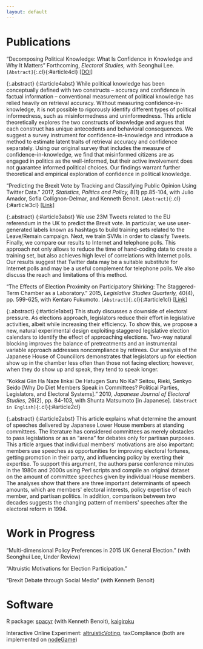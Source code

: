 ```yaml
---
layout: default
---
```

# Publications

&ldquo;Decomposing Political Knowledge: What Is Confidence in Knowledge and Why It Matters&rdquo; Forthcoming, _Electoral Studies,_ with Seonghui Lee.
`[Abstract]`{:.cl}{:#article4cl} [[DOI]](http://www.sciencedirect.com/science/article/pii/S0261379417302743)

{:.abstract}
{:#article4abst}
While political knowledge has been conceptually defined with two constructs – accuracy and confidence in factual information – conventional measurement of political knowledge has relied heavily on retrieval accuracy. Without measuring confidence-in-knowledge, it is not possible to rigorously identify different types of political informedness, such as misinformedness and uninformedness. This article theoretically explores the two constructs of knowledge and argues that each construct has unique antecedents and behavioral consequences. We suggest a survey instrument for confidence-in-knowledge and introduce a method to estimate latent traits of retrieval accuracy and confidence separately. Using our original survey that includes the measure of confidence-in-knowledge, we find that misinformed citizens are as engaged in politics as the well-informed, but their active involvement does not guarantee informed political choices. Our findings warrant further theoretical and empirical exploration of confidence in political knowledge.

&ldquo;Predicting the Brexit Vote by Tracking and Classifying Public Opinion Using Twitter Data.&rdquo; 2017, _Statistics, Politics and Policy,_ 8(1) pp.85-104, with Julio Amador, Sofia Collignon-Delmar, and Kenneth Benoit.
`[Abstract]`{:.cl}{:#article3cl}
[[Link]](https://www.degruyter.com/view/j/spp.2017.8.issue-1/spp-2017-0006/spp-2017-0006.xml)

{:.abstract}
{:#article3abst}
We use 23M Tweets related to the EU referendum in the UK to predict the Brexit vote. In particular, we use user-generated labels known as hashtags to build training sets related to the Leave/Remain campaign. Next, we train SVMs in order to classify Tweets. Finally, we compare our results to Internet and telephone polls. This approach not only allows to reduce the time of hand-coding data to create a training set, but also achieves high level of correlations with Internet polls. Our results suggest that Twitter data may be a suitable substitute for Internet polls and may be a useful complement for telephone polls. We also discuss the reach and limitations of this method.



&ldquo;The Effects of Election Proximity on Participatory Shirking: The Staggered-Term Chamber as a Laboratory.&rdquo; 2015,
_Legislative Studies Quarterly,_ 40(4), pp. 599-625, with Kentaro Fukumoto. `[Abstract]`{:.cl}{:#article1cl}
[[Link]](http://onlinelibrary.wiley.com/doi/10.1111/lsq.12090/abstract)

{:.abstract}
{:#article1abst}
This study discusses a downside of electoral pressure. As elections approach, legislators reduce their effort in legislative activities, albeit while increasing their efficiency. To show this, we propose a new, natural experimental design exploiting staggered legislative election calendars to identify the effect of approaching elections. Two-way natural blocking improves the balance of pretreatments and an instrumental variable approach addresses noncompliance by retirees. Our analysis of the Japanese House of Councillors demonstrates that legislators up for election show up in the chamber less often than those not facing election; however, when they do show up and speak, they tend to speak longer.


&ldquo;Kokkai Giin Ha Naze Iinkai De Hatugen Suru No Ka? Seitou, Rieki, Senkyo Seido [Why Do Diet Members Speak in Committees? Political Parties, Legislators, and Electoral Systems].&rdquo; 2010, _Japanese Journal of Electoral Studies_, 26(2), pp. 84-103, with Shunta Matsumoto [in Japanese].
`[Abstract in English]`{:.cl}{:#article2cl}

{:.abstract}
{:#article2abst}
This article explains what determine the amount of speeches delivered by Japanese Lower House members at standing committees.  The literature has considered committees as merely obstacles to pass legislations or as an &ldquo;arena&rdquo; for debates only for partisan purposes.  This article argues that individual members' motivations are also important: members use speeches as opportunities for improving electoral fortunes, getting promotion in their party, and influencing policy by exerting their expertise.  To support this argument, the authors parse conference minutes in the 1980s and 2000s using Perl scripts and compile an original dataset on the amount of committee speeches given by individual House members.  The analyses show that there are three important determinants of speech amounts, which are members' electoral interests, policy expertise of each member, and partisan politics.  In addition, comparison between two decades suggests the changing pattern of members' speeches after the electoral reform in 1994.


# Work in Progress

&ldquo;Multi-dimensional Policy Preferences in 2015 UK General Election.&rdquo; (with Seonghui Lee, Under Review)

&ldquo;Altruistic Motivations for Election Participation.&rdquo;

&ldquo;Brexit Debate through Social Media&rdquo; (with Kenneth Benoit)


# Software
R package: [spacyr](https://cran.r-project.org/web/packages/spacyr/index.html) (with Kenneth Benoit), [kaigiroku](https://github.com/amatsuo/kaigiroku)

Interactive Online Experiment: [altruisticVoting](https://github.com/amatsuo/altruisticVoting), taxCompliance (both are implemented on [nodeGame](https://nodegame.org/))

<script>
$('#article4cl').click(function(){
  $("#article4abst").toggle();
});
$('#article3cl').click(function(){
  $("#article3abst").toggle();
});
  $('#article1cl').click(function(){
    $("#article1abst").toggle();
  });
  $('#article2cl').click(function(){
    $("#article2abst").toggle();
  });
  $('#wp1cl').click(function(){
    $("#wp1abst").toggle();
  });

</script>
